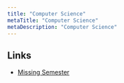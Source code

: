 ```yaml
---
title: "Computer Science"
metaTitle: "Computer Science"
metaDescription: "Computer Science"
---
```


## Links

- [Missing Semester](https://missing.sail.mit.edu/)
